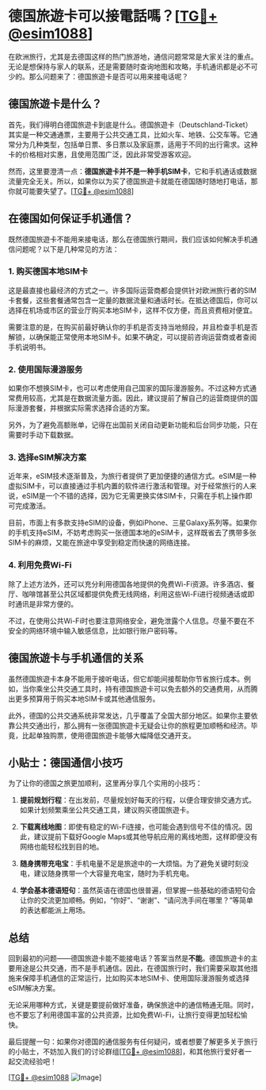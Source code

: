 # 德国旅遊卡可以接電話嗎？[[TG💪+ @esim1088](https://t.me/s/esim1088)]

在欧洲旅行，尤其是去德国这样的热门旅游地，通信问题常常是大家关注的重点。无论是想保持与家人的联系，还是需要随时查询地图和攻略，手机通讯都是必不可少的。那么问题来了：德国旅遊卡是否可以用来接电话呢？

## 德国旅遊卡是什么？

首先，我们得明白德国旅遊卡到底是什么。德国旅遊卡（Deutschland-Ticket）其实是一种交通通票，主要用于公共交通工具，比如火车、地铁、公交车等。它通常分为几种类型，包括单日票、多日票以及家庭票，适用于不同的出行需求。这种卡的价格相对实惠，且使用范围广泛，因此非常受游客欢迎。

然而，这里要澄清一点：**德国旅遊卡并不是一种手机SIM卡**，它和手机通话或数据流量完全无关。所以，如果你以为买了德国旅遊卡就能在德国随时随地打电话，那你就可能要失望了。[[TG💪+ @esim1088](https://t.me/s/esim1088)]

## 在德国如何保证手机通信？

既然德国旅遊卡不能用来接电话，那么在德国旅行期间，我们应该如何解决手机通信问题呢？以下是几种常见的方法：

### 1. 购买德国本地SIM卡

这是最直接也最经济的方式之一。许多国际运营商都会提供针对欧洲旅行者的SIM卡套餐，这些套餐通常包含一定量的数据流量和通话时长。在抵达德国后，你可以选择在机场或市区的营业厅购买本地SIM卡，这样不仅方便，而且资费相对便宜。

需要注意的是，在购买前最好确认你的手机是否支持当地频段，并且检查手机是否解锁，以确保能正常使用本地SIM卡。如果不确定，可以提前咨询运营商或者查阅手机说明书。

### 2. 使用国际漫游服务

如果你不想换SIM卡，也可以考虑使用自己国家的国际漫游服务。不过这种方式通常费用较高，尤其是在数据流量方面。因此，建议提前了解自己的运营商提供的国际漫游套餐，并根据实际需求选择合适的方案。

另外，为了避免高额账单，记得在出国前关闭自动更新功能和后台同步功能，只在需要时手动下载数据。

### 3. 选择eSIM解决方案

近年来，eSIM技术逐渐普及，为旅行者提供了更加便捷的通信方式。eSIM是一种虚拟SIM卡，可以直接通过手机内置的软件进行激活和管理。对于经常旅行的人来说，eSIM是一个不错的选择，因为它无需更换实体SIM卡，只需在手机上操作即可完成激活。

目前，市面上有多款支持eSIM的设备，例如iPhone、三星Galaxy系列等。如果你的手机支持eSIM，不妨考虑购买一张德国本地的eSIM卡，这样既省去了携带多张SIM卡的麻烦，又能在旅途中享受到稳定而快速的网络连接。

### 4. 利用免费Wi-Fi

除了上述方法外，还可以充分利用德国各地提供的免费Wi-Fi资源。许多酒店、餐厅、咖啡馆甚至公共区域都提供免费无线网络，利用这些Wi-Fi进行视频通话或即时通讯是非常方便的。

不过，在使用公共Wi-Fi时也要注意网络安全，避免泄露个人信息。尽量不要在不安全的网络环境中输入敏感信息，比如银行账户密码等。

## 德国旅遊卡与手机通信的关系

虽然德国旅遊卡本身不能用于接听电话，但它却能间接帮助你节省旅行成本。例如，当你乘坐公共交通工具时，持有德国旅遊卡可以免去额外的交通费用，从而腾出更多预算用于购买本地SIM卡或其他通信服务。

此外，德国的公共交通系统非常发达，几乎覆盖了全国大部分地区。如果你主要依靠公共交通出行，那么拥有一张德国旅遊卡无疑会让你的旅程更加顺畅和经济。毕竟，比起单独购票，使用德国旅遊卡能够大幅降低交通开支。

## 小贴士：德国通信小技巧

为了让你的德国之旅更加顺利，这里再分享几个实用的小技巧：

1. **提前规划行程**：在出发前，尽量规划好每天的行程，以便合理安排交通方式。如果计划频繁乘坐公共交通工具，建议购买德国旅遊卡。
   
2. **下载离线地图**：即使有稳定的Wi-Fi连接，也可能会遇到信号不佳的情况。因此，建议提前下载好Google Maps或其他导航应用的离线地图，这样即便没有网络也能轻松找到目的地。

3. **随身携带充电宝**：手机电量不足是旅途中的一大烦恼。为了避免关键时刻没电，建议随身携带一个大容量充电宝，随时为手机充电。

4. **学会基本德语短句**：虽然英语在德国也很普遍，但掌握一些基础的德语短句会让你的交流更加顺畅。例如，“你好”、“谢谢”、“请问洗手间在哪里？”等简单的表达都能派上用场。

## 总结

回到最初的问题——德国旅遊卡能不能接电话？答案当然是**不能**。德国旅遊卡的主要用途是公共交通，而不是手机通信。因此，在德国旅行时，我们需要采取其他措施来保障手机通信的正常运行，比如购买本地SIM卡、使用国际漫游服务或选择eSIM解决方案。

无论采用哪种方式，关键是要提前做好准备，确保旅途中的通信畅通无阻。同时，也不要忘了利用德国丰富的公共资源，比如免费Wi-Fi，让旅行变得更加轻松愉快。

最后提醒一句：如果你对德国的通信服务有任何疑问，或者想要了解更多关于旅行的小贴士，不妨加入我们的讨论群组[[TG💪+ @esim1088](https://t.me/s/esim1088)]，和其他旅行爱好者一起交流经验吧！

[[TG💪+ @esim1088](https://t.me/s/esim1088) ![Image](https://i.postimg.cc/4NQfJmqS/Snipaste-2025-05-13-00-14-12.png)]